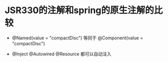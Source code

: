 
# JSR330的注解和spring的原生注解的比较

* @Named(value = "compactDisc") 等同于 @Component(value = "compactDisc")

* @Inject  @Autowired  @Resource 都可以自动注入